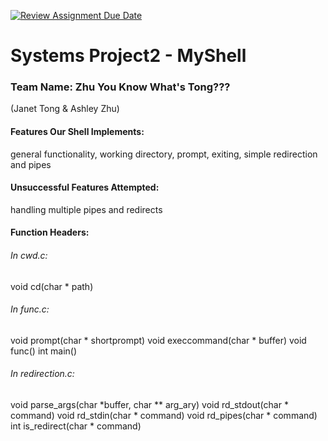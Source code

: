 [![Review Assignment Due Date](https://classroom.github.com/assets/deadline-readme-button-22041afd0340ce965d47ae6ef1cefeee28c7c493a6346c4f15d667ab976d596c.svg)](https://classroom.github.com/a/Tfg6waJb)
# Systems Project2 - MyShell
### Team Name: Zhu You Know What's Tong??? 
(Janet Tong & Ashley Zhu)

#### Features Our Shell Implements: 
general functionality, working directory, prompt, exiting, simple redirection and pipes

#### Unsuccessful Features Attempted: 
handling multiple pipes and redirects 

#### Function Headers:
###### In cwd.c:
void cd(char * path)

###### In func.c:
void prompt(char * shortprompt)
void execcommand(char * buffer)
void func()
int main()

###### In redirection.c:
void parse_args(char *buffer, char ** arg_ary)
void rd_stdout(char * command)
void rd_stdin(char * command)
void rd_pipes(char * command)
int is_redirect(char * command)